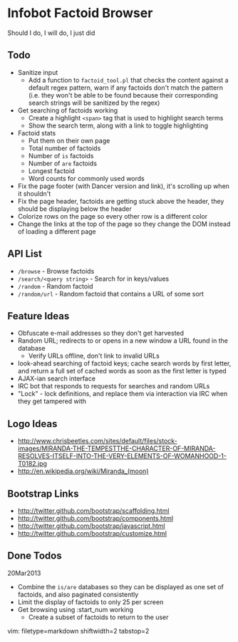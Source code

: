 # Infobot Factoid Browser #

Should I do, I will do, I just did

## Todo ##
- Sanitize input
  - Add a function to `factoid_tool.pl` that checks the content against a
    default regex pattern, warn if any factoids don't match the pattern (i.e.
    they won't be able to be found because their corresponding search strings
    will be sanitized by the regex)
- Get searching of factoids working
  - Create a highlight `<span>` tag that is used to highlight search terms
  - Show the search term, along with a link to toggle highlighting
- Factoid stats
  - Put them on their own page
  - Total number of factoids
  - Number of `is` factoids
  - Number of `are` factoids
  - Longest factoid
  - Word counts for commonly used words
- Fix the page footer (with Dancer version and link), it's scrolling up when
  it shouldn't
- Fix the page header, factoids are getting stuck above the header, they
  should be displaying below the header
- Colorize rows on the page so every other row is a different color
- Change the links at the top of the page so they change the DOM instead of
  loading a different page

## API List ##
- `/browse` - Browse factoids
- `/search/<query string>` - Search for <query string> in keys/values
- `/random` - Random factoid
- `/random/url` - Random factoid that contains a URL of some sort

## Feature Ideas ##
- Obfuscate e-mail addresses so they don't get harvested
- Random URL; redirects to or opens in a new window a URL found in the
  database
  - Verify URLs offline, don't link to invalid URLs
- look-ahead searching of factoid keys; cache search words by first letter,
  and return a full set of cached words as soon as the first letter is typed
- AJAX-ian search interface
- IRC bot that responds to requests for searches and random URLs
- "Lock" - lock definitions, and replace them via interaction via IRC when
  they get tampered with

## Logo Ideas ##
- http://www.chrisbeetles.com/sites/default/files/stock-images/MIRANDA-THE-TEMPESTTHE-CHARACTER-OF-MIRANDA-RESOLVES-ITSELF-INTO-THE-VERY-ELEMENTS-OF-WOMANHOOD-1-T0182.jpg
- http://en.wikipedia.org/wiki/Miranda_(moon)

## Bootstrap Links ##
- http://twitter.github.com/bootstrap/scaffolding.html
- http://twitter.github.com/bootstrap/components.html
- http://twitter.github.com/bootstrap/javascript.html
- http://twitter.github.com/bootstrap/customize.html

## Done Todos ##
20Mar2013
- Combine the `is/are` databases so they can be displayed as one set of
  factoids, and also paginated consistently
- Limit the display of factoids to only 25 per screen
- Get browsing using :start_num working
  - Create a subset of factoids to return to the user

vim: filetype=markdown shiftwidth=2 tabstop=2
